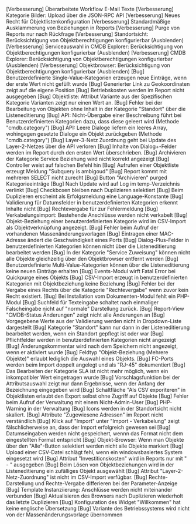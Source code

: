 [Verbesserung]  Überarbeitete Workflow E-Mail Texte
[Verbesserung]  Kategorie Bilder: Upload über die JSON-RPC API
[Verbesserung]  Neues Recht für Objektlistenkonfiguration
[Verbesserung]  Standardmäßige Ausklammerung von Beziehungen in Reports
[Verbesserung]  Purge von Reports nur nach Rückfrage
[Verbesserung]  Standortsicht: Berücksichtigung von Objektberechtigungen konfigurierbar (Ausblenden)
[Verbesserung]  Serviceauswahl in CMDB Explorer: Berücksichtigung von Objektberechtigungen konfigurierbar (Ausblenden)
[Verbesserung]  CMDB Explorer: Berücksichtigung von Objektberechtigungen konfigurierbar (Ausblenden)
[Verbesserung]  Objektbrowser: Berücksichtigung von Objektberechtigungen konfigurierbar (Ausblenden)
[Bug]           Benutzerdefinierte Single-Value-Kategorien erzeugen neue Einträge, wenn der erste Wert nicht gefüllt wurde
[Bug]           Generierter Link zu Geokoordinaten zeigt auf die eigene Position
[Bug]           Betriebskosten werden im Report nicht ausgegeben
[Bug]           Objektliste: Attribut Variante aus der Spezifischen Kategorie Varianten zeigt nur einen Wert an.
[Bug]           Fehler bei der Bearbeitung von Objekten ohne Inhalt in der Kategorie "Standort" über die Listeneditierung
[Bug]           API: Nicht-Übergabe einer Beschreibung führt bei Benutzerdefinierten Kategorien dazu, dass diese geleert wird (Methode "cmdb.category")
[Bug]           API: Leere Dialoge liefern ein leeres Array, wohingegen gesetzte Dialoge ein Objekt zurückgeben (Methode "cmdb.category")
[Bug]           Layer-3-Netz Zuordnung geht bei Update des Layer-2-Netzes über die API verloren
[Bug]           Inhalte von Dialog+-Felder werden im Report durch den ersten Wert überschrieben.
[Bug]           Archivieren der Kategorie Service Beziehung wird nicht korrekt angezeigt
[Bug]           Controller weist auf falschen Befehl hin
[Bug]           Aufrufen einer Objektliste erzeugt Meldung "Subquery is ambigoud"
[Bug]           Report kommt mit mehreren SELECT nicht zurecht
[Bug]           Button "Archivieren" purged Kategorieeinträge
[Bug]           Nach Update wird auf Log im temp-Verzeichnis verlinkt
[Bug]           Checkboxen bleiben nach Duplizieren selektiert
[Bug]           Beim Duplizieren erscheint als Erfolgsmeldung eine Language-Konstante
[Bug]           Validierung für Datumsfelder in benutzerdefinierten Kategorien erkennt Inhalte nicht
[Bug]           Rechtevergabe für zur Fehlermeldung
[Bug]           Verkabelungsimport: Bestehende Anschlüsse werden nicht verkabelt
[Bug]           Objekt-Beziehung einer benutzerdefinierten Kategorie wird im CSV-Import als Objektverknüpfung angezeigt.
[Bug]           Fehler beim Aufruf der vorhandenen Massenänderungsvorlagen
[Bug]           Eintragen einer MAC-Adresse ändert die Geschwindigkeit eines Ports
[Bug]           Dialog-Plus-Felder in benutzerdefinierten Kategorien können nicht über die Listeneditierung bearbeitet werden
[Bug]           In der Kategorie "Service Zuweisung" können nicht alle Objekte gleichzeitig über den Objektbrowser entfernt werden
[Bug]           Benutzerdefinierte Multi-Value-Kategorien können über die Listeneditierung keine neuen Einträge erhalten
[Bug]           Events-Modul wirft Fatal Error bei Quickpurge eines Objekts
[Bug]           CSV-Import erzeugt in benutzerdefinierten Kategorien mit Objektbeziehung keine Beziehung
[Bug]           Fehler bei der Vergabe eines Rechts über die Kategorie "Rechtevergabe" wenn zuvor kein Recht existiert.
[Bug]           Bei Installation vom Dokumenten-Modul fehlt ein PHP-Modul
[Bug]           Suchfeld für Texteingabe schaltet nach einmaliger Falscheingabe nicht auf "normale" Darstellung zurück.
[Bug]           Report-View "CMDB-Status Änderungen" zeigt nicht alle Änderungen an
[Bug]           Vorgegebene Werte aus der Validierung werden nicht in Dropdown-Liste dargestellt
[Bug]           Kategorie "Standort" kann nur dann in der Listeneditierung bearbeitet werden, wenn ein Standort gepflegt ist oder war
[Bug]           Pflichtfelder werden in benutzerdefinierten Kategorien nicht angezeigt
[Bug]           Änderungskommentar wird nach dem Speichern nicht angezeigt, wenn er aktiviert wurde
[Bug]           Feldtyp "Objekt-Beziehung (Mehrere Objekte)" erlaubt lediglich die Auswahl eines Objekts.
[Bug]           FC-Ports werden beim Import doppelt angelegt und als "RJ-45" dokumentiert
[Bug]           Das Bearbeiten der Kategorie SLA ist nicht mehr möglich, wenn ein inkompatibler Wert eingetragen wurde
[Bug]           Vorschlagsfunktion bei der Attributsauswahl zeigt nur dann Ergebnisse, wenn der Anfang der Bezeichnung eingegeben wird
[Bug]           Schaltfläche "Als CSV exporiteren" in Objektlisten erlaubt den Export selbst ohne Zugriff auf Objekte
[Bug]           Fehler beim Aufruf der Verwaltung mit einem Nicht-Admin-User
[Bug]           PHP-Warning in der Verwaltung
[Bug]           Icons werden in der Standortsicht nicht skaliert.
[Bug]           Attribute "Zugewiesene Adressen" im Report nicht verständlich
[Bug]           Klick auf "Import" unter "Import - Verkabelung" zeigt fälschlicherweise an, dass der Import erfolgreich gewesen sei
[Bug]           Datumseingaben werden nicht gespeichert, wennn das Format nicht dem eingestellten Format entspricht
[Bug]           Objekt-Browser: Wenn man Objekte über den "Alle"-Button selektiert werden nicht alle Objekte markiert
[Bug]           Upload einer CSV-Datei schlägt fehl, wenn ein windowsbasiertes System eingesetzt wird
[Bug]           Attribut "Investitionskosten" wird in Reports nur mit " - " ausgegeben
[Bug]           Beim Lösen von Objektbeziehungen wird in der Listeneditierung ein zufälliges Objekt ausgewählt
[Bug]           Attribut "Layer-2-Netz-Zuordnung" ist nicht im CSV-Import verfügbar.
[Bug]           Rechte-Darstellung und Rechte-Vergabe differieren bei der Parameter-Anzeige
[Bug]           Template Instanziierung: Anschlüsse werden nicht miteinander verbunden
[Bug]           Aktualisieren des Browsers nach Duplizieren wiederholt das letzte Duplizieren
[Bug]           Konfiguration des Widget "Willkommen" hat keine englische Übersetzung
[Bug]           Variante des Betriebssystems wird nicht von der Massenänderungsvorlage übernommen